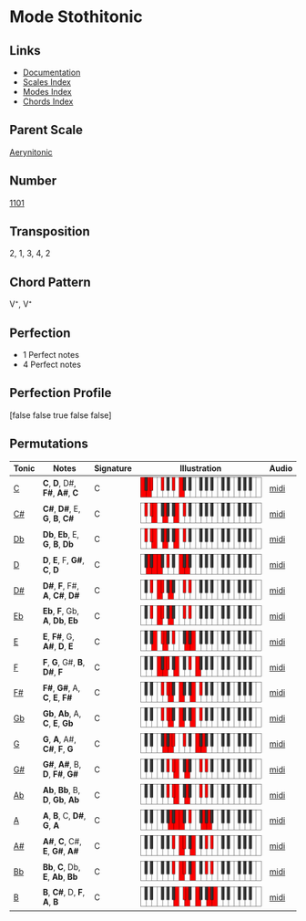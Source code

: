 # Mode Stothitonic

## Links

- [Documentation](README.md)
- [Scales Index](Scales.md)
- [Modes Index](Modes.md)
- [Chords Index](Chords.md)

## Parent Scale

[Aerynitonic](ScaleAerynitonic.md)

## Number

[1101](https://ianring.com/musictheory/scales/1101)

## Transposition

2, 1, 3, 4, 2

## Chord Pattern

V⁺, V⁺

## Perfection

- 1 Perfect notes
- 4 Perfect notes

## Perfection Profile

[false false true false false]

## Permutations

| Tonic | Notes | Signature | Illustration | Audio |
|-------|-------|-----------|--------------|-------|
| [C](ModeCNaturalStothitonic.md) | **C**, **D**, D#, **F#**, **A#**, **C** | C | ![CNaturalStothitonic](ModeCNaturalStothitonic.png) | [midi](https://github.com/edipermadi/music/blob/main/docs/ModeCNaturalStothitonic.mid?raw=true) |
| [C#](ModeCSharpStothitonic.md) | **C#**, **D#**, E, **G**, **B**, **C#** | C | ![CSharpStothitonic](ModeCSharpStothitonic.png) | [midi](https://github.com/edipermadi/music/blob/main/docs/ModeCSharpStothitonic.mid?raw=true) |
| [Db](ModeDFlatStothitonic.md) | **Db**, **Eb**, E, **G**, **B**, **Db** | C | ![DFlatStothitonic](ModeDFlatStothitonic.png) | [midi](https://github.com/edipermadi/music/blob/main/docs/ModeDFlatStothitonic.mid?raw=true) |
| [D](ModeDNaturalStothitonic.md) | **D**, **E**, F, **G#**, **C**, **D** | C | ![DNaturalStothitonic](ModeDNaturalStothitonic.png) | [midi](https://github.com/edipermadi/music/blob/main/docs/ModeDNaturalStothitonic.mid?raw=true) |
| [D#](ModeDSharpStothitonic.md) | **D#**, **F**, F#, **A**, **C#**, **D#** | C | ![DSharpStothitonic](ModeDSharpStothitonic.png) | [midi](https://github.com/edipermadi/music/blob/main/docs/ModeDSharpStothitonic.mid?raw=true) |
| [Eb](ModeEFlatStothitonic.md) | **Eb**, **F**, Gb, **A**, **Db**, **Eb** | C | ![EFlatStothitonic](ModeEFlatStothitonic.png) | [midi](https://github.com/edipermadi/music/blob/main/docs/ModeEFlatStothitonic.mid?raw=true) |
| [E](ModeENaturalStothitonic.md) | **E**, **F#**, G, **A#**, **D**, **E** | C | ![ENaturalStothitonic](ModeENaturalStothitonic.png) | [midi](https://github.com/edipermadi/music/blob/main/docs/ModeENaturalStothitonic.mid?raw=true) |
| [F](ModeFNaturalStothitonic.md) | **F**, **G**, G#, **B**, **D#**, **F** | C | ![FNaturalStothitonic](ModeFNaturalStothitonic.png) | [midi](https://github.com/edipermadi/music/blob/main/docs/ModeFNaturalStothitonic.mid?raw=true) |
| [F#](ModeFSharpStothitonic.md) | **F#**, **G#**, A, **C**, **E**, **F#** | C | ![FSharpStothitonic](ModeFSharpStothitonic.png) | [midi](https://github.com/edipermadi/music/blob/main/docs/ModeFSharpStothitonic.mid?raw=true) |
| [Gb](ModeGFlatStothitonic.md) | **Gb**, **Ab**, A, **C**, **E**, **Gb** | C | ![GFlatStothitonic](ModeGFlatStothitonic.png) | [midi](https://github.com/edipermadi/music/blob/main/docs/ModeGFlatStothitonic.mid?raw=true) |
| [G](ModeGNaturalStothitonic.md) | **G**, **A**, A#, **C#**, **F**, **G** | C | ![GNaturalStothitonic](ModeGNaturalStothitonic.png) | [midi](https://github.com/edipermadi/music/blob/main/docs/ModeGNaturalStothitonic.mid?raw=true) |
| [G#](ModeGSharpStothitonic.md) | **G#**, **A#**, B, **D**, **F#**, **G#** | C | ![GSharpStothitonic](ModeGSharpStothitonic.png) | [midi](https://github.com/edipermadi/music/blob/main/docs/ModeGSharpStothitonic.mid?raw=true) |
| [Ab](ModeAFlatStothitonic.md) | **Ab**, **Bb**, B, **D**, **Gb**, **Ab** | C | ![AFlatStothitonic](ModeAFlatStothitonic.png) | [midi](https://github.com/edipermadi/music/blob/main/docs/ModeAFlatStothitonic.mid?raw=true) |
| [A](ModeANaturalStothitonic.md) | **A**, **B**, C, **D#**, **G**, **A** | C | ![ANaturalStothitonic](ModeANaturalStothitonic.png) | [midi](https://github.com/edipermadi/music/blob/main/docs/ModeANaturalStothitonic.mid?raw=true) |
| [A#](ModeASharpStothitonic.md) | **A#**, **C**, C#, **E**, **G#**, **A#** | C | ![ASharpStothitonic](ModeASharpStothitonic.png) | [midi](https://github.com/edipermadi/music/blob/main/docs/ModeASharpStothitonic.mid?raw=true) |
| [Bb](ModeBFlatStothitonic.md) | **Bb**, **C**, Db, **E**, **Ab**, **Bb** | C | ![BFlatStothitonic](ModeBFlatStothitonic.png) | [midi](https://github.com/edipermadi/music/blob/main/docs/ModeBFlatStothitonic.mid?raw=true) |
| [B](ModeBNaturalStothitonic.md) | **B**, **C#**, D, **F**, **A**, **B** | C | ![BNaturalStothitonic](ModeBNaturalStothitonic.png) | [midi](https://github.com/edipermadi/music/blob/main/docs/ModeBNaturalStothitonic.mid?raw=true) |
